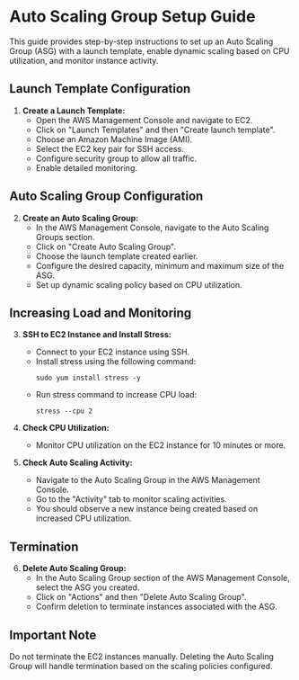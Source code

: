 # Auto Scaling Group Setup Guide

This guide provides step-by-step instructions to set up an Auto Scaling Group (ASG) with a launch template, enable dynamic scaling based on CPU utilization, and monitor instance activity.

## Launch Template Configuration

1. **Create a Launch Template:**
   - Open the AWS Management Console and navigate to EC2.
   - Click on "Launch Templates" and then "Create launch template".
   - Choose an Amazon Machine Image (AMI).
   - Select the EC2 key pair for SSH access.
   - Configure security group to allow all traffic.
   - Enable detailed monitoring.

## Auto Scaling Group Configuration

2. **Create an Auto Scaling Group:**
   - In the AWS Management Console, navigate to the Auto Scaling Groups section.
   - Click on "Create Auto Scaling Group".
   - Choose the launch template created earlier.
   - Configure the desired capacity, minimum and maximum size of the ASG.
   - Set up dynamic scaling policy based on CPU utilization.

## Increasing Load and Monitoring

3. **SSH to EC2 Instance and Install Stress:**
   - Connect to your EC2 instance using SSH.
   - Install stress using the following command:
     ```
     sudo yum install stress -y
     ```
   - Run stress command to increase CPU load:
     ```
     stress --cpu 2
     ```

4. **Check CPU Utilization:**
   - Monitor CPU utilization on the EC2 instance for 10 minutes or more.

5. **Check Auto Scaling Activity:**
   - Navigate to the Auto Scaling Group in the AWS Management Console.
   - Go to the "Activity" tab to monitor scaling activities.
   - You should observe a new instance being created based on increased CPU utilization.

## Termination

6. **Delete Auto Scaling Group:**
   - In the Auto Scaling Group section of the AWS Management Console, select the ASG you created.
   - Click on "Actions" and then "Delete Auto Scaling Group".
   - Confirm deletion to terminate instances associated with the ASG.

## Important Note
Do not terminate the EC2 instances manually. Deleting the Auto Scaling Group will handle termination based on the scaling policies configured.

